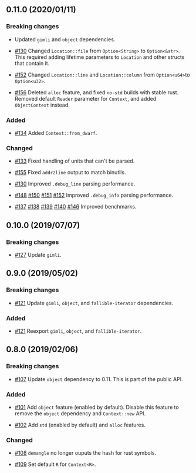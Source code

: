 ## 0.11.0 (2020/01/11)

### Breaking changes

* Updated `gimli` and `object` dependencies.

* [#130](https://github.com/gimli-rs/addr2line/pull/130)
  Changed `Location::file` from `Option<String>` to `Option<&str>`.
  This required adding lifetime parameters to `Location` and other structs that
  contain it.

* [#152](https://github.com/gimli-rs/addr2line/pull/152)
  Changed `Location::line` and `Location::column` from `Option<u64>`to `Option<u32>`.

* [#156](https://github.com/gimli-rs/addr2line/pull/156)
  Deleted `alloc` feature, and fixed `no-std` builds with stable rust.
  Removed default `Reader` parameter for `Context`, and added `ObjectContext` instead.

### Added

* [#134](https://github.com/gimli-rs/addr2line/pull/134)
  Added `Context::from_dwarf`.

### Changed

* [#133](https://github.com/gimli-rs/addr2line/pull/133)
  Fixed handling of units that can't be parsed.

* [#155](https://github.com/gimli-rs/addr2line/pull/155)
  Fixed `addr2line` output to match binutils.

* [#130](https://github.com/gimli-rs/addr2line/pull/130)
  Improved `.debug_line` parsing performance.

* [#148](https://github.com/gimli-rs/addr2line/pull/148)
  [#150](https://github.com/gimli-rs/addr2line/pull/150)
  [#151](https://github.com/gimli-rs/addr2line/pull/151)
  [#152](https://github.com/gimli-rs/addr2line/pull/152)
  Improved `.debug_info` parsing performance.

* [#137](https://github.com/gimli-rs/addr2line/pull/137)
  [#138](https://github.com/gimli-rs/addr2line/pull/138)
  [#139](https://github.com/gimli-rs/addr2line/pull/139)
  [#140](https://github.com/gimli-rs/addr2line/pull/140)
  [#146](https://github.com/gimli-rs/addr2line/pull/146)
  Improved benchmarks.


## 0.10.0 (2019/07/07)

### Breaking changes

* [#127](https://github.com/gimli-rs/addr2line/pull/127)
  Update `gimli`.


## 0.9.0 (2019/05/02)

### Breaking changes

* [#121](https://github.com/gimli-rs/addr2line/pull/121)
  Update `gimli`, `object`, and `fallible-iterator` dependencies.

### Added

* [#121](https://github.com/gimli-rs/addr2line/pull/121)
  Reexport `gimli`, `object`, and `fallible-iterator`.


## 0.8.0 (2019/02/06)

### Breaking changes

* [#107](https://github.com/gimli-rs/addr2line/pull/107)
  Update `object` dependency to 0.11. This is part of the public API.

### Added

* [#101](https://github.com/gimli-rs/addr2line/pull/101)
  Add `object` feature (enabled by default). Disable this feature to remove
  the `object` dependency and `Context::new` API.

* [#102](https://github.com/gimli-rs/addr2line/pull/102)
  Add `std` (enabled by default) and `alloc` features.

### Changed

* [#108](https://github.com/gimli-rs/addr2line/issues/108)
  `demangle` no longer ouputs the hash for rust symbols.

* [#109](https://github.com/gimli-rs/addr2line/issues/109)
  Set default `R` for `Context<R>`.
